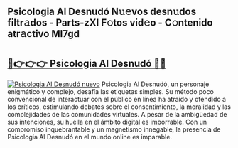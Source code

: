 ## Psicologia Al Desnudó N𝚞𝚎vos desn𝚞dos filtr𝚊dos - Parts-zXI F𝚘tos vid𝚎o - C𝚘ntenido atr𝚊ctivo MI7gd

# <h2><a href="http://mb6zy1a.tromn.icu/?c=Psicologia+Al+Desnud%c3%b3">🔗👉👉👉 Psicologia Al Desnudó 🔗🔗</a></h2>

[![Psicologia Al Desnudó nuevo](https://i.imgur.com/pEAQMta.gif)](http://mb6zy1a.tromn.icu/?c=Psicologia+Al+Desnud%c3%b3)
Psicologia Al Desnudó, un personaje enigmático y complejo, desafía las etiquetas simples. Su método poco convencional de interactuar con el público en línea ha atraído y ofendido a los críticos, estimulando debates sobre el consentimiento, la moralidad y las complejidades de las comunidades virtuales. A pesar de la ambigüedad de sus intenciones, su huella en el ámbito digital es imborrable. Con un compromiso inquebrantable y un magnetismo innegable, la presencia de Psicologia Al Desnudó en el mundo online es imparable.

